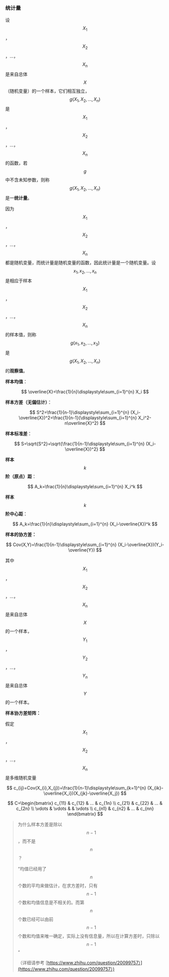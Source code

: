 ### 统计量

设$$X_1$$，$$X_2$$，...，$$X_n$$是来自总体$$X$$（随机变量）的一个样本，它们相互独立，$$g(X_1,X_2,...,X_n)$$是$$X_1$$，$$X_2$$，...，$$X_n$$的函数，若$$g$$中不含未知参数，则称$$g(X_1,X_2,...,X_n)$$是一**统计量**。

因为$$X_1$$，$$X_2$$，...，$$X_n$$都是随机变量，而统计量是随机变量的函数，因此统计量是一个随机变量。设$$x_1,x_2,...,x_n$$是相应于样本$$X_1$$，$$X_2$$，...，$$X_n$$的样本值，则称$$g(x_1,x_2,...,x_3)$$是$$g(X_1,X_2,...,X_n)$$的**观察值**。

**样本均值**：


$$
\overline{X}=\frac{1}{n}\displaystyle\sum_{i=1}^{n} X_i
$$


**样本方差（无偏估计）**：


$$
S^2=\frac{1}{n-1}\displaystyle\sum_{i=1}^{n} (X_i-\overline{X})^2=\frac{1}{n-1}(\displaystyle\sum_{i=1}^{n} X_i^2-n\overline{X}^2)
$$


**样本标准差**：


$$
S=\sqrt{S^2}=\sqrt{\frac{1}{n-1}\displaystyle\sum_{i=1}^{n} (X_i-\overline{X})^2}
$$


**样本**$$k$$**阶（原点）距**：


$$
A_k=\frac{1}{n}\displaystyle\sum_{i=1}^{n} X_i^k
$$


**样本**$$k$$**阶中心距**：


$$
A_k=\frac{1}{n}\displaystyle\sum_{i=1}^{n} (X_i-\overline{X})^k
$$


**样本的协方差：**


$$
Cov(X,Y)=\frac{1}{n-1}\displaystyle\sum_{i=1}^{n} (X_i-\overline{X})(Y_i-\overline{Y})
$$


其中$$X_1$$，$$X_2$$，...，$$X_n$$是来自总体$$X$$的一个样本，$$Y_1$$，$$Y_2$$，...，$$Y_n$$是来自总体$$Y$$的一个样本。

**样本协方差矩阵：**

假定$$X_1$$，$$X_2$$，...，$$X_n$$是多维随机变量


$$
c_{ij}=Cov(X_{i},X_{j})=\frac{1}{n-1}\displaystyle\sum_{k=1}^{n} (X_{ik}-\overline{X_i})(X_{jk}-\overline{X_j})
$$

$$
C=\begin{bmatrix}
   c_{11} & c_{12} & ... & c_{1n}  \\
   c_{21} & c_{22} & ... & c_{2n} \\
   \vdots & \vdots & & \vdots \\
   c_{n1} & c_{n2} & ... & c_{nn} 
\end{bmatrix}
$$


> 为什么样本方差是除以$$n-1$$，而不是$$n$$？
>
> “均值已经用了$$n$$个数的平均来做估计，在求方差时，只有$$n-1$$个数和均值信息是不相关的。而第$$n$$个数已经可以由前$$n-1$$个数和均值来唯一确定，实际上没有信息量，所以在计算方差时，只除以$$n-1$$“
>
> （详细请参考 [https://www.zhihu.com/question/20099757）](https://www.zhihu.com/question/20099757）)





